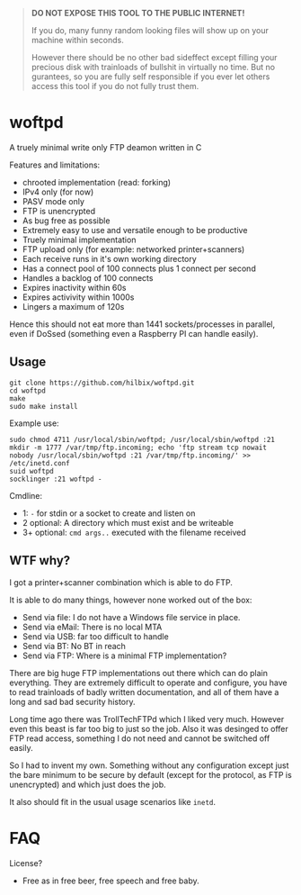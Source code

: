 > **DO NOT EXPOSE THIS TOOL TO THE PUBLIC INTERNET!**
>
> If you do, many funny random looking files will show up
> on your machine within seconds.
>
> However there should be no other bad sideffect except
> filling your precious disk with trainloads of bullshit
> in virtually no time.  But no gurantees, so you are
> fully self responsible if you ever let others
> access this tool if you do not fully trust them.


# woftpd

A truely minimal write only FTP deamon written in C

Features and limitations:

- chrooted implementation (read: forking)
- IPv4 only (for now)
- PASV mode only
- FTP is unencrypted
- As bug free as possible
- Extremely easy to use and versatile enough to be productive
- Truely minimal implementation
- FTP upload only (for example: networked printer+scanners)
- Each receive runs in it's own working directory
- Has a connect pool of 100 connects plus 1 connect per second
- Handles a backlog of 100 connects
- Expires inactivity within 60s
- Expires activivity within 1000s
- Lingers a maximum of 120s

Hence this should not eat more than 1441 sockets/processes in parallel,
even if DoSsed (something even a Raspberry PI can handle easily).


## Usage

	git clone https://github.com/hilbix/woftpd.git
	cd woftpd
	make
	sudo make install

Example use:

	sudo chmod 4711 /usr/local/sbin/woftpd; /usr/local/sbin/woftpd :21
	mkdir -m 1777 /var/tmp/ftp.incoming; echo 'ftp stream tcp nowait nobody /usr/local/sbin/woftpd :21 /var/tmp/ftp.incoming/' >> /etc/inetd.conf
	suid woftpd
	socklinger :21 woftpd -

Cmdline:

- 1: `-` for stdin or a socket to create and listen on
- 2 optional: A directory which must exist and be writeable
- 3+ optional: `cmd args..` executed with the filename received


## WTF why?

I got a printer+scanner combination which is able to do FTP.

It is able to do many things, however none worked out of the box:

- Send via file:  I do not have a Windows file service in place.
- Send via eMail: There is no local MTA
- Send via USB: far too difficult to handle
- Send via BT: No BT in reach
- Send via FTP: Where is a minimal FTP implementation?

There are big huge FTP implementations out there which can do plain everything.
They are extremely difficult to operate and configure,
you have to read trainloads of badly written documentation,
and all of them have a long and sad bad security history.

Long time ago there was TrollTechFTPd which I liked very much.
However even this beast is far too big to just so the job.
Also it was desinged to offer FTP read access,
something I do not need and cannot be switched off easily.

So I had to invent my own.  Something without any configuration
except just the bare minimum to be secure by default (except for
the protocol, as FTP is unencrypted) and which just does the job.

It also should fit in the usual usage scenarios like `inetd`.


# FAQ

License?

- Free as in free beer, free speech and free baby.

